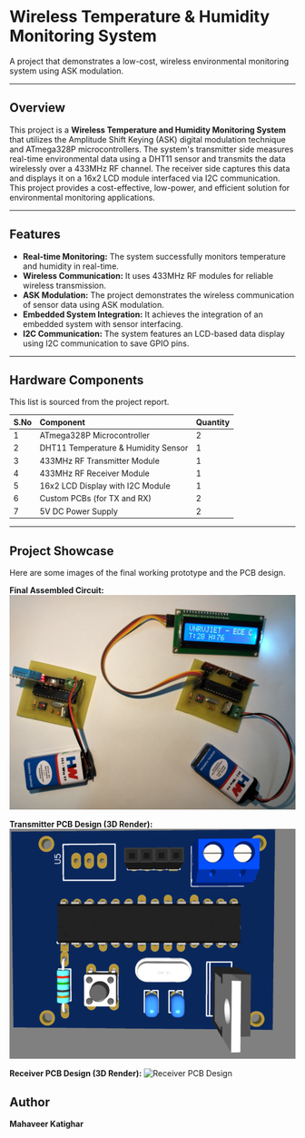 # Wireless Temperature & Humidity Monitoring System

A project that demonstrates a low-cost, wireless environmental monitoring system using ASK modulation. 

---

## Overview

This project is a **Wireless Temperature and Humidity Monitoring System** that utilizes the Amplitude Shift Keying (ASK) digital modulation technique and ATmega328P microcontrollers. The system's transmitter side measures real-time environmental data using a DHT11 sensor and transmits the data wirelessly over a 433MHz RF channel. The receiver side captures this data and displays it on a 16x2 LCD module interfaced via I2C communication. This project provides a cost-effective, low-power, and efficient solution for environmental monitoring applications. 

---

## Features

* **Real-time Monitoring:** The system successfully monitors temperature and humidity in real-time.
* **Wireless Communication:** It uses 433MHz RF modules for reliable wireless transmission. 
* **ASK Modulation:** The project demonstrates the wireless communication of sensor data using ASK modulation.
* **Embedded System Integration:** It achieves the integration of an embedded system with sensor interfacing.
* **I2C Communication:** The system features an LCD-based data display using I2C communication to save GPIO pins. 

---

## Hardware Components

This list is sourced from the project report.

| S.No | Component                           | Quantity |
| :--- | :---------------------------------- | :------- |
| 1    | ATmega328P Microcontroller          | 2        |
| 2    | DHT11 Temperature & Humidity Sensor | 1        |
| 3    | 433MHz RF Transmitter Module        | 1        |
| 4    | 433MHz RF Receiver Module           | 1        |
| 5    | 16x2 LCD Display with I2C Module    | 1        |
| 6    | Custom PCBs (for TX and RX)         | 2        |
| 7    | 5V DC Power Supply                  | 2        |

---

## Project Showcase

Here are some images of the final working prototype and the PCB design.

**Final Assembled Circuit:**
![Assembled Project Prototype](images/project-prototype.jpg)

**Transmitter PCB Design (3D Render):**
![Transmitter PCB Design](images/pcb-design-render-tx.png)

**Receiver PCB Design (3D Render):**
![Receiver PCB Design](images/pcb-design-render-ru.png)


## Author

**Mahaveer Katighar** 
